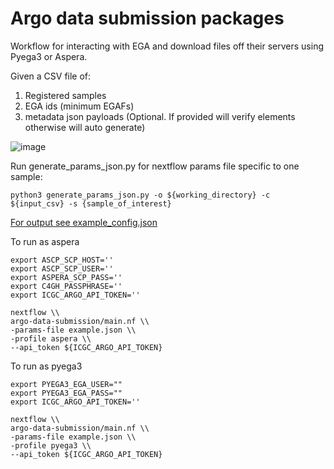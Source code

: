 # Argo data submission packages

Workflow for interacting with EGA and download files off their servers using Pyega3 or Aspera.

Given a CSV file of: 
1. Registered samples
2. EGA ids (minimum EGAFs) 
3. metadata json payloads (Optional. If provided will verify elements otherwise will auto generate)

![image](https://user-images.githubusercontent.com/22638361/172482882-c1216e61-8153-49f7-8cde-718ceec5d055.png)

Run generate_params_json.py for nextflow params file specific to one sample:
```
python3 generate_params_json.py -o ${working_directory} -c ${input_csv} -s {sample_of_interest}
```

[For output see example_config.json ](https://github.com/edsu7/argo-data-submission#:~:text=10%20days%20ago-,example_config.json,-update%20to%20workflow)

To run as aspera
```
export ASCP_SCP_HOST=''
export ASCP_SCP_USER=''
export ASPERA_SCP_PASS=''
export C4GH_PASSPHRASE=''
export ICGC_ARGO_API_TOKEN=''

nextflow \\
argo-data-submission/main.nf \\
-params-file example.json \\
-profile aspera \\
--api_token ${ICGC_ARGO_API_TOKEN}

```
To run as pyega3
```
export PYEGA3_EGA_USER=""
export PYEGA3_EGA_PASS=""
export ICGC_ARGO_API_TOKEN=''

nextflow \\
argo-data-submission/main.nf \\
-params-file example.json \\
-profile pyega3 \\
--api_token ${ICGC_ARGO_API_TOKEN}
```


